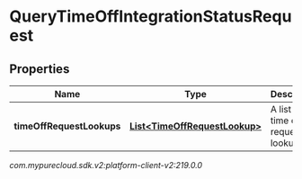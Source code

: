 # QueryTimeOffIntegrationStatusRequest


## Properties

| Name | Type | Description | Notes |
| ------------ | ------------- | ------------- | ------------- |
| **timeOffRequestLookups** | [**List&lt;TimeOffRequestLookup&gt;**](TimeOffRequestLookup) | A list of time off request lookups |  |




_com.mypurecloud.sdk.v2:platform-client-v2:219.0.0_
